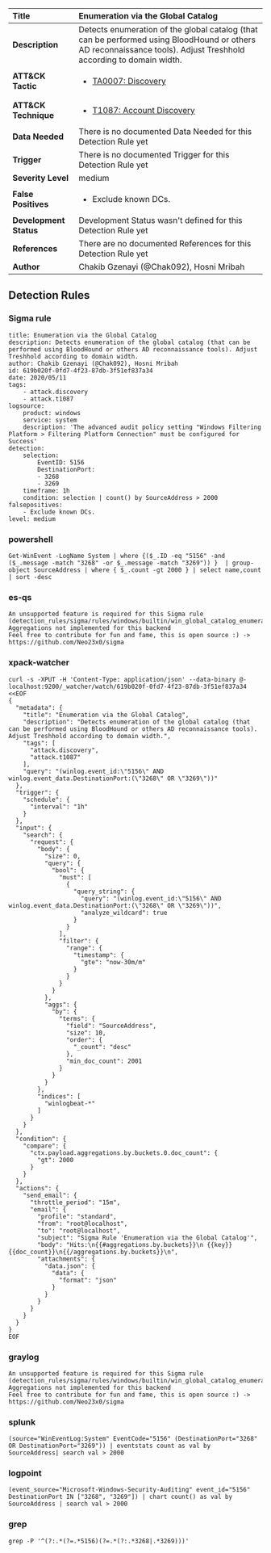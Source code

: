 | Title                    | Enumeration via the Global Catalog       |
|:-------------------------|:------------------|
| **Description**          | Detects enumeration of the global catalog (that can be performed using BloodHound or others AD reconnaissance tools). Adjust Treshhold according to domain width. |
| **ATT&amp;CK Tactic**    |  <ul><li>[TA0007: Discovery](https://attack.mitre.org/tactics/TA0007)</li></ul>  |
| **ATT&amp;CK Technique** | <ul><li>[T1087: Account Discovery](https://attack.mitre.org/techniques/T1087)</li></ul>  |
| **Data Needed**          |  There is no documented Data Needed for this Detection Rule yet  |
| **Trigger**              |  There is no documented Trigger for this Detection Rule yet  |
| **Severity Level**       | medium |
| **False Positives**      | <ul><li>Exclude known DCs.</li></ul>  |
| **Development Status**   |  Development Status wasn't defined for this Detection Rule yet  |
| **References**           |  There are no documented References for this Detection Rule yet  |
| **Author**               | Chakib Gzenayi (@Chak092), Hosni Mribah |


## Detection Rules

### Sigma rule

```
title: Enumeration via the Global Catalog 
description: Detects enumeration of the global catalog (that can be performed using BloodHound or others AD reconnaissance tools). Adjust Treshhold according to domain width.
author: Chakib Gzenayi (@Chak092), Hosni Mribah
id: 619b020f-0fd7-4f23-87db-3f51ef837a34
date: 2020/05/11
tags:
    - attack.discovery
    - attack.t1087
logsource:
    product: windows
    service: system
    description: 'The advanced audit policy setting "Windows Filtering Platform > Filtering Platform Connection" must be configured for Success'
detection:
    selection:
        EventID: 5156
        DestinationPort:
        - 3268
        - 3269
    timeframe: 1h
    condition: selection | count() by SourceAddress > 2000
falsepositives:
    - Exclude known DCs.
level: medium

```





### powershell
    
```
Get-WinEvent -LogName System | where {($_.ID -eq "5156" -and ($_.message -match "3268" -or $_.message -match "3269")) }  | group-object SourceAddress | where { $_.count -gt 2000 } | select name,count | sort -desc
```


### es-qs
    
```
An unsupported feature is required for this Sigma rule (detection_rules/sigma/rules/windows/builtin/win_global_catalog_enumeration.yml): Aggregations not implemented for this backend
Feel free to contribute for fun and fame, this is open source :) -> https://github.com/Neo23x0/sigma
```


### xpack-watcher
    
```
curl -s -XPUT -H 'Content-Type: application/json' --data-binary @- localhost:9200/_watcher/watch/619b020f-0fd7-4f23-87db-3f51ef837a34 <<EOF
{
  "metadata": {
    "title": "Enumeration via the Global Catalog",
    "description": "Detects enumeration of the global catalog (that can be performed using BloodHound or others AD reconnaissance tools). Adjust Treshhold according to domain width.",
    "tags": [
      "attack.discovery",
      "attack.t1087"
    ],
    "query": "(winlog.event_id:\"5156\" AND winlog.event_data.DestinationPort:(\"3268\" OR \"3269\"))"
  },
  "trigger": {
    "schedule": {
      "interval": "1h"
    }
  },
  "input": {
    "search": {
      "request": {
        "body": {
          "size": 0,
          "query": {
            "bool": {
              "must": [
                {
                  "query_string": {
                    "query": "(winlog.event_id:\"5156\" AND winlog.event_data.DestinationPort:(\"3268\" OR \"3269\"))",
                    "analyze_wildcard": true
                  }
                }
              ],
              "filter": {
                "range": {
                  "timestamp": {
                    "gte": "now-30m/m"
                  }
                }
              }
            }
          },
          "aggs": {
            "by": {
              "terms": {
                "field": "SourceAddress",
                "size": 10,
                "order": {
                  "_count": "desc"
                },
                "min_doc_count": 2001
              }
            }
          }
        },
        "indices": [
          "winlogbeat-*"
        ]
      }
    }
  },
  "condition": {
    "compare": {
      "ctx.payload.aggregations.by.buckets.0.doc_count": {
        "gt": 2000
      }
    }
  },
  "actions": {
    "send_email": {
      "throttle_period": "15m",
      "email": {
        "profile": "standard",
        "from": "root@localhost",
        "to": "root@localhost",
        "subject": "Sigma Rule 'Enumeration via the Global Catalog'",
        "body": "Hits:\n{{#aggregations.by.buckets}}\n {{key}} {{doc_count}}\n{{/aggregations.by.buckets}}\n",
        "attachments": {
          "data.json": {
            "data": {
              "format": "json"
            }
          }
        }
      }
    }
  }
}
EOF

```


### graylog
    
```
An unsupported feature is required for this Sigma rule (detection_rules/sigma/rules/windows/builtin/win_global_catalog_enumeration.yml): Aggregations not implemented for this backend
Feel free to contribute for fun and fame, this is open source :) -> https://github.com/Neo23x0/sigma
```


### splunk
    
```
(source="WinEventLog:System" EventCode="5156" (DestinationPort="3268" OR DestinationPort="3269")) | eventstats count as val by SourceAddress| search val > 2000
```


### logpoint
    
```
(event_source="Microsoft-Windows-Security-Auditing" event_id="5156" DestinationPort IN ["3268", "3269"]) | chart count() as val by SourceAddress | search val > 2000
```


### grep
    
```
grep -P '^(?:.*(?=.*5156)(?=.*(?:.*3268|.*3269)))'
```



